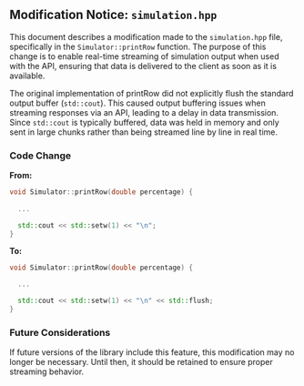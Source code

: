 ## Modification Notice: `simulation.hpp`

This document describes a modification made to the `simulation.hpp` file, specifically in the `Simulator::printRow` function. The purpose of this change is to enable real-time streaming of simulation output when used with the API, ensuring that data is delivered to the client as soon as it is available.

The original implementation of printRow did not explicitly flush the standard output buffer (`std::cout`). This caused output buffering issues when streaming responses via an API, leading to a delay in data transmission. Since `std::cout` is typically buffered, data was held in memory and only sent in large chunks rather than being streamed line by line in real time.

### Code Change

**From:**

```cpp
void Simulator::printRow(double percentage) {
  
  ...

  std::cout << std::setw(1) << "\n";
}
```
**To:**

```cpp
void Simulator::printRow(double percentage) {

  ...

  std::cout << std::setw(1) << "\n" << std::flush;
}
```

### Future Considerations

If future versions of the library include this feature, this modification may no longer be necessary. Until then, it should be retained to ensure proper streaming behavior.
